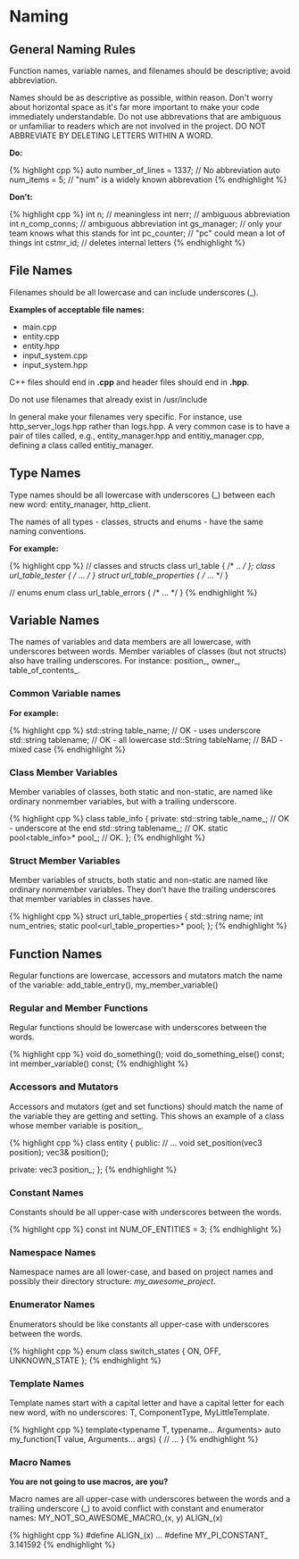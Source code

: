 # Naming

## General Naming Rules

Function names, variable names, and filenames should be descriptive; avoid abbreviation.

Names should be as descriptive as possible, within reason. Don't worry about horizontal space as it's far more important to make your code immediately understandable. Do not use abbrevations that are ambiguous or unfamiliar to readers which are not involved in the project. DO NOT ABBREVIATE BY DELETING LETTERS WITHIN A WORD.

**Do:**

{% highlight cpp %}
auto number_of_lines = 1337; // No abbreviation
auto num_items = 5; // "num" is a widely known abbrevation
{% endhighlight %}

**Don't:**

{% highlight cpp %}
int n; // meaningless
int nerr; // ambiguous abbreviation
int n_comp_conns; // ambiguous abbreviation
int gs_manager; // only your team knows what this stands for
int pc_counter; // "pc" could mean a lot of things
int cstmr_id; // deletes internal letters
{% endhighlight %}

## File Names

Filenames should be all lowercase and can include underscores (\_).

**Examples of acceptable file names:**

* main.cpp
* entity.cpp
* entity.hpp
* input_system.cpp
* input_system.hpp

C++ files should end in **.cpp** and header files should end in **.hpp**.

Do not use filenames that already exist in /usr/include

In general make your filenames very specific. For instance, use http\_server\_logs.hpp rather than logs.hpp. A very common case is to have a pair of tiles called, e.g., entity\_manager.hpp and entitiy\_manager.cpp, defining a class called entitiy\_manager.

## Type Names

Type names should be all lowercase with underscores (\_) between each new word: entity\_manager, http\_client.

The names of all types - classes, structs and enums - have the same naming conventions.

**For example:**

{% highlight cpp %}
// classes and structs
class url_table { /* .. */ };
class url_table_tester { /* ... */ }
struct url_table_properties { /* ... */ }

// enums
enum class url_table_errors { /* ... */ }
{% endhighlight %}

## Variable Names

The names of variables and data members are all lowercase, with underscores between words. Member variables of classes (but not structs) also have trailing underscores. For instance: position\_, owner\_, table\_of\_contents\_.

### Common Variable names

**For example:**

{% highlight cpp %}
std::string table_name; // OK - uses underscore
std::string tablename; // OK - all lowercase
std::String tableName; // BAD - mixed case
{% endhighlight %}

### Class Member Variables

Member variables of classes, both static and non-static, are named like ordinary nonmember variables, but with a trailing underscore.

{% highlight cpp %}
class table_info {
private:
    std::string table_name_; // OK - underscore at the end
    std::string tablename_; // OK.
    static pool<table_info>* pool_; // OK.
};
{% endhighlight %}

### Struct Member Variables

Member variables of structs, both static and non-static are named like ordinary nonmember variables. They don't have the trailing underscores that member variables in classes have.

{% highlight cpp %}
struct url_table_properties {
    std::string name;
    int num_entries;
    static pool<url_table_properties>* pool;
};
{% endhighlight %}

## Function Names

Regular functions are lowercase, accessors and mutators match the name of the variable: add\_table\_entry(), my\_member\_variable()

### Regular and Member Functions

Regular functions should be lowercase with underscores between the words.

{% highlight cpp %}
void do_something();
void do_something_else() const;
int member_variable() const;
{% endhighlight %}

### Accessors and Mutators

Accessors and mutators (get and set functions) should match the name of the variable they are getting and setting. This shows an example of a class whose member variable is position\_.

{% highlight cpp %}
class entity {
public:
    // ...
    void set_position(vec3 position);
    vec3& position();

private:
    vec3 position_;
};
{% endhighlight %}

### Constant Names

Constants should be all upper-case with underscores between the words.

{% highlight cpp %}
const int NUM_OF_ENTITIES = 3;
{% endhighlight %}

### Namespace Names

Namespace names are all lower-case, and based on project names and possibly their directory structure: _my\_awesome\_project_.

### Enumerator Names

Enumerators should be like constants all upper-case with underscores between the words.

{% highlight cpp %}
enum class switch_states {
    ON,
    OFF,
    UNKNOWN_STATE
};
{% endhighlight %}

### Template Names

Template names start with a capital letter and have a capital letter for each new word, with no underscores: T, ComponentType, MyLittleTemplate.

{% highlight cpp %}
template<typename T, typename... Arguments>
auto my_function(T value, Arguments... args) {
    // ...
}
{% endhighlight %}

### Macro Names

**You are not going to use macros, are you?**

Macro names are all upper-case with underscores between the words and a trailing underscore (\_) to avoid conflict with constant and enumerator names: MY\_NOT\_SO\_AWESOME\_MACRO\_(x, y) ALIGN\_(x)

{% highlight cpp %}
#define ALIGN_(x) ...
#define MY_PI_CONSTANT_ 3.141592
{% endhighlight %}
